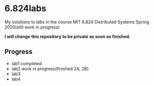 # 6.824labs
My solutions to labs in the course MIT 6.824 Distributed Systems Spring 2020(still work in progress)

**I will change this repository to be private as soon as finished.**

## Progress
- lab1 completed
- lab2 work in progress(finished 2A, 2B)
- lab3 
- lab4 
